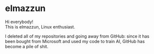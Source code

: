 # elmazzun

Hi everybody!  
This is elmazzun, Linux enthusiast.

I deleted all of my repositories and going away from GitHub: since it has been bought from Microsoft and used my code to train AI, 
GitHub has become a pile of shit.
